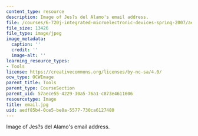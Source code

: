 ```yaml
---
content_type: resource
description: Image of Jes?s del Alamo's email address.
file: /courses/6-720j-integrated-microelectronic-devices-spring-2007/aedf85b40ce5be8a5577730ca6127480_email.jpg
file_size: 13426
file_type: image/jpeg
image_metadata:
  caption: ''
  credit: ''
  image-alt: ''
learning_resource_types:
- Tools
license: https://creativecommons.org/licenses/by-nc-sa/4.0/
ocw_type: OCWImage
parent_title: Tools
parent_type: CourseSection
parent_uid: 57aece55-4229-30a5-76a1-c873e4611606
resourcetype: Image
title: email.jpg
uid: aedf85b4-0ce5-be8a-5577-730ca6127480
---
```

Image of Jes?s del Alamo's email address.